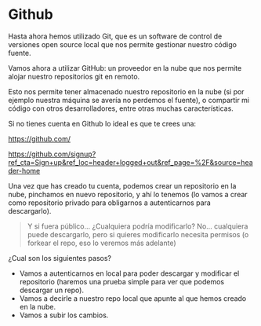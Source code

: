 # Github

Hasta ahora hemos utilizado Git, que es un software de control de
versiones open source local que nos permite gestionar nuestro código fuente.

Vamos ahora a utilizar GitHub: un proveedor en la nube que nos permite
alojar nuestro repositorios git en remoto.

Esto nos permite tener almacenado nuestro repositorio en la nube (si
por ejemplo nuestra máquina se avería no perdemos el fuente), o
compartir mi código con otros desarrolladores, entre otras muchas
características.

Si no tienes cuenta en Github lo ideal es que te crees una:

https://github.com/

https://github.com/signup?ref_cta=Sign+up&ref_loc=header+logged+out&ref_page=%2F&source=header-home

Una vez que has creado tu cuenta, podemos crear un repositorio en la nube,
pinchamos en nuevo repositorio, y ahí lo tenemos (lo vamos a crear
como repositorio privado para obligarnos a autenticarnos para descargarlo).

> Y si fuera público... ¿Cualquiera podría modificarlo? No... cualquiera
> puede descargarlo, pero si quieres modificarlo necesita permisos (o forkear
> el repo, eso lo veremos más adelante)

¿Cual son los siguientes pasos?

- Vamos a autenticarnos en local para poder descargar y modificar el repositorio
  (haremos una prueba simple para ver que podemos descargar un repo).
- Vamos a decirle a nuestro repo local que apunte al que hemos creado en la nube.
- Vamos a subir los cambios.
